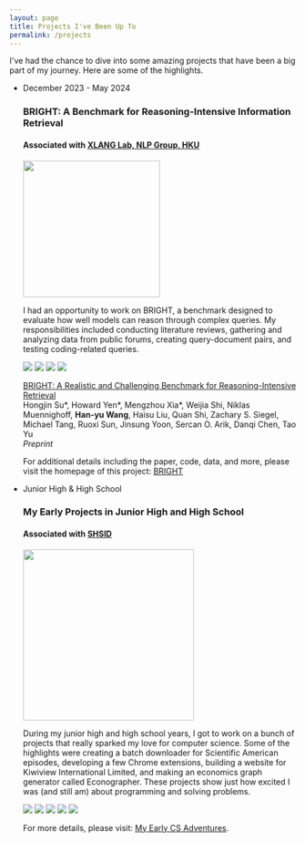 ```yaml
---
layout: page
title: Projects I've Been Up To
permalink: /projects
---
```


<link rel="stylesheet" href="/assets/css/list.css">

I've had the chance to dive into some amazing projects that have been a big part of my journey. Here are some of the highlights.

<ul class="timeline">
  <li class="timeline-event">
    <label class="timeline-event-icon"></label>
    <div class="timeline-event-copy">
      <p class="timeline-event-thumbnail">December 2023 - May 2024</p>
      <h3>BRIGHT: A Benchmark for Reasoning-Intensive Information Retrieval</h3>
      <h4>Associated with <a href="https://www.xlang.ai/"><b>XLANG Lab, NLP Group, HKU</b></a></h4>
      <img src="/assets/img/xlang.png" style="height:6vh;">
      <p>I had an opportunity to work on BRIGHT, a benchmark designed to evaluate how well models can reason through complex queries. My responsibilities included conducting literature reviews, gathering and analyzing data from public forums, creating query-document pairs, and testing coding-related queries.</p>
      <div class="scroll-container project">
        <img src="/assets/img/BRIGHT1.png">
        <img src="/assets/img/BRIGHT2.png">
        <img src="/assets/img/BRIGHT4.png">
        <img src="/assets/img/BRIGHT5.png">
      </div>
      <p><a href="https://arxiv.org/abs/2407.12883">BRIGHT: A Realistic and Challenging Benchmark for Reasoning-Intensive Retrieval</a><br>Hongjin Su*, Howard Yen*, Mengzhou Xia*, Weijia Shi, Niklas Muennighoff, <b>Han-yu Wang</b>, Haisu Liu, Quan Shi, Zachary S. Siegel, Michael Tang, Ruoxi Sun, Jinsung Yoon, Sercan O. Arik, Danqi Chen, Tao Yu<br><i>Preprint</i></p>
      <p>For additional details including the paper, code, data, and more, please visit the homepage of this project: <a href="https://brightbenchmark.github.io/">BRIGHT</a></p>
    </div>
  </li>
  <li class="timeline-event">
    <label class="timeline-event-icon"></label>
    <div class="timeline-event-copy">
      <p class="timeline-event-thumbnail">Junior High & High School</p>
      <h3>My Early Projects in Junior High and High School</h3>
      <h4>Associated with <a href="https://www.shsid.org/"><b>SHSID</b></a></h4>
      <img src="/assets/img/shsid.png" style="height:7.5vh;">
      <p>During my junior high and high school years, I got to work on a bunch of projects that really sparked my love for computer science. Some of the highlights were creating a batch downloader for Scientific American episodes, developing a few Chrome extensions, building a website for Kiwiview International Limited, and making an economics graph generator called Econographer. These projects show just how excited I was (and still am) about programming and solving problems.</p>
      <div class="scroll-container project">
        <img src="/assets/img/econographer1.png">
        <img src="/assets/img/musicdownloader3.jpg">
        <img src="/assets/img/chromeextension1.png">
        <img src="/assets/img/safetcher1.jpg">
        <img src="/assets/img/24.png">
      </div>
      <p>For more details, please visit: <a href="https://henryhyw.github.io/early.html">My Early CS Adventures</a>.</p>
    </div>
  </li>
</ul>  
